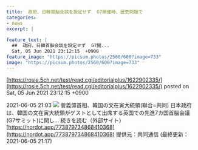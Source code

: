 ```yaml
---
title:  政府、日韓首脳会談を設定せず  G7開催時、歴史問題で  
categories:
- news
excerpt: |
  
feature_text: |
  ##  政府、日韓首脳会談を設定せず  G7開...
  Sat, 05 Jun 2021 23:12:15  +0900
feature_image: "https://picsum.photos/2560/600?image=733"
image: "https://picsum.photos/2560/600?image=733"
---
```


[https://rosie.5ch.net/test/read.cgi/editorialplus/1622902335/](https://rosie.5ch.net/test/read.cgi/editorialplus/1622902335/)
posted on Sat, 05 Jun 2021 23:12:15  +0900

<!--more-->

2021-06-05 21:03 ![](https://contents.oricon.co.jp/upimg/article/3/1537/1537418/detail/img400/ffc60c22c650d70633457e5820744c654b3c40df5fd269cb2a1bc3c766e46b05.jpg) 菅義偉首相、韓国の文在寅大統領(聯合=共同) 日本政府は、韓国の文在寅大統領がゲストとして出席する英国での先進7カ国首脳会議(G7サミット)に関し... 続きを読む（外部サイト） [https://nordot.app/773879734868410368](https://nordot.app/773879734868410368) 提供元：共同通信 (最終更新：2021-06-05 21:17)
